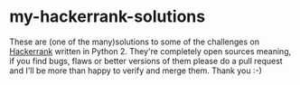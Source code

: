 # my-hackerrank-solutions

These are (one of the many)solutions to some of the challenges on [Hackerrank](https://www.hackerrank.com/) written in Python 2. They're completely open sources meaning, if you find bugs, flaws or better versions of them please do a pull request and I'll be more than happy to verify and merge them.
Thank you :-)
